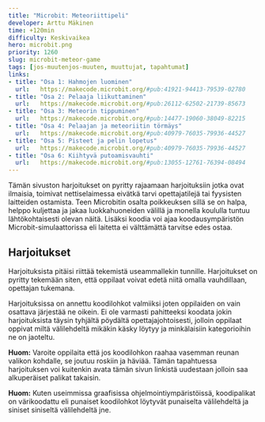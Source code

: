 ```yaml
---
title: "Microbit: Meteoriittipeli"
developer: Arttu Mäkinen
time: +120min
difficulty: Keskivaikea
hero: microbit.png
priority: 1260
slug: microbit-meteor-game
tags: [jos-muutenjos-muuten, muuttujat, tapahtumat]
links:
- title: "Osa 1: Hahmojen luominen"
  url:   https://makecode.microbit.org/#pub:41921-94413-79539-02780
- title: "Osa 2: Pelaaja liikuttaminen"
  url:   https://makecode.microbit.org/#pub:26112-62502-21739-85673
- title: "Osa 3: Meteorin tippuminen"
  url:   https://makecode.microbit.org/#pub:14477-19060-38049-82215
- title: "Osa 4: Pelaajan ja meteoriitin törmäys"
  url:   https://makecode.microbit.org/#pub:40979-76035-79936-44527
- title: "Osa 5: Pisteet ja pelin lopetus"
  url:   https://makecode.microbit.org/#pub:40979-76035-79936-44527
- title: "Osa 6: Kiihtyvä putoamisvauhti"
  url:   https://makecode.microbit.org/#pub:13055-12761-76394-08494
---
```




Tämän sivuston harjoitukset on pyritty rajaamaan harjoituksiin jotka ovat ilmaisia, toimivat nettiselaimessa eivätkä tarvi opettajatilejä tai fyysisten laitteiden ostamista. Teen Microbitin osalta poikkeuksen sillä se on halpa, helppo kuljettaa ja jakaa luokkahuoneiden välillä ja monella koululla tuntuu lähtökohtaisesti olevan näitä. Lisäksi koodia voi ajaa koodausympäristön Microbit-simulaattorissa eli laitetta ei välttämättä tarvitse edes ostaa.


## Harjoitukset
Harjoituksista pitäisi riittää tekemistä useammallekin tunnille. Harjoitukset on pyritty tekemään siten, että oppilaat voivat edetä niitä omalla vauhdillaan, opettajan tukemana.

Harjoituksissa on annettu koodilohkot valmiiksi joten oppilaiden on vain osattava järjestää ne oikein. Ei ole varmasti pahitteeksi koodata jokin harjoituksista täysin tyhjältä pöydältä opettajajohtoisesti, jolloin oppilaat oppivat miltä välilehdeltä mikäkin käsky löytyy ja minkälaisiin kategorioihin ne on jaoteltu.

**Huom:** Varoite oppilaita että jos koodilohkon raahaa vasemman reunan valikon kohdalle, se joutuu roskiin ja häviää. Tämän tapahtuessa harjoituksen voi kuitenkin avata tämän sivun linkistä uudestaan jolloin saa alkuperäiset palikat takaisin.

**Huom:** Kuten useimmissa graafisissa ohjelmointiympäristöissä, koodipalikat on värikoodattu eli punaiset koodilohkot löytyvät punaiselta välilehdeltä ja siniset siniseltä välilehdeltä jne.




